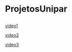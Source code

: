 # ProjetosUnipar
##
###

[video1](https://youtu.be/zdcdAGSdy0A)

[video2](https://youtu.be/GsuhiuF6h10)

[video3](https://youtu.be/-CgnG6z7JJw)
